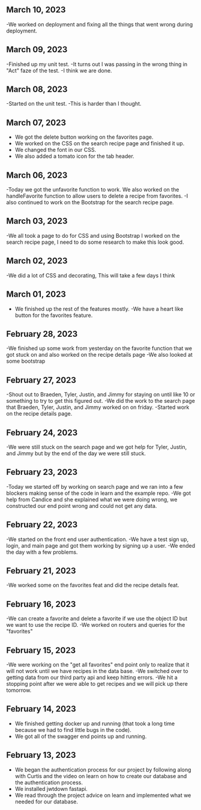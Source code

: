 ## March 10, 2023
-We worked on deployment and fixing all the things that went wrong during deployment.

## March 09, 2023
-Finished up my unit test.
-It turns out I was passing in the wrong thing in "Act" faze of the test.
-I think we are done.

## March 08, 2023
-Started on the unit test.
-This is harder than I thought.

## March 07, 2023
- We got the delete button working on the favorites page.
- We worked on the CSS on the search recipe page and finished it up.
- We changed the font in our CSS.
- We also added a tomato icon for the tab header.

## March 06, 2023
-Today we got the unfavorite function to work. We also worked on the handleFavorite function to allow users to delete a recipe from favorites.
-I also continued to work on the Bootstrap for the search recipe page.

## March 03, 2023
-We all took a page to do for CSS and using Bootstrap I worked on the search recipe page, I need to do some research to make this look good.

## March 02, 2023
-We did a lot of CSS and decorating, This will take a few days I think

## March 01, 2023
- We finished up the rest of the features mostly.
-We have a heart like button for the favorites feature.

## February 28, 2023
-We finished up some work from yesterday on the favorite function that we got stuck on and also worked on the recipe details page
-We also looked at some bootstrap

## February 27, 2023
-Shout out to Braeden, Tyler, Justin, and Jimmy for staying on until like 10 or something to try to get this figured out.
-We did the work to the search page that Braeden, Tyler, Justin, and Jimmy worked on on friday.
-Started work on the recipe details page.

## February 24, 2023
-We were still stuck on the search page and we got help for Tyler, Justin, and Jimmy but by the end of the day we were still stuck.

## February 23, 2023
-Today we started off by working on search page and we ran into a few blockers making sense of the code in learn and the example repo.
-We got help from Candice and she explained what we were doing wrong, we
constructed our end point wrong and could not get any data.

## February 22, 2023
-We started on the front end user authentication.
-We have a test sign up, login, and main page and got them working by signing up a user.
-We ended the day with a few problems.

## February 21, 2023
-We worked some on the favorites feat and did the recipe details feat.

## February 16, 2023
-We can create a favorite and delete a favorite if we use the object ID but we want to use the recipe ID.
-We worked on routers and queries for the "favorites"

## February 15, 2023
-We were working on the "get all favorites" end point only to realize that it will not work until we have recipes in the data base.
-We switched over to getting data from our third party api and keep hitting errors.
-We hit a stopping point after we were able to get recipes and we will pick up there tomorrow.

## February 14, 2023
- We finished getting docker up and running (that took a long time because we had to find little bugs in the code).
- We got all of the swagger end points up and running.

## February 13, 2023
- We began the authentication process for our project by following along with Curtis and the video on learn on how to create our database and the authentication process.
- We installed jwtdown fastapi.
- We read through the project advice on learn and implemented what we needed for our database.
